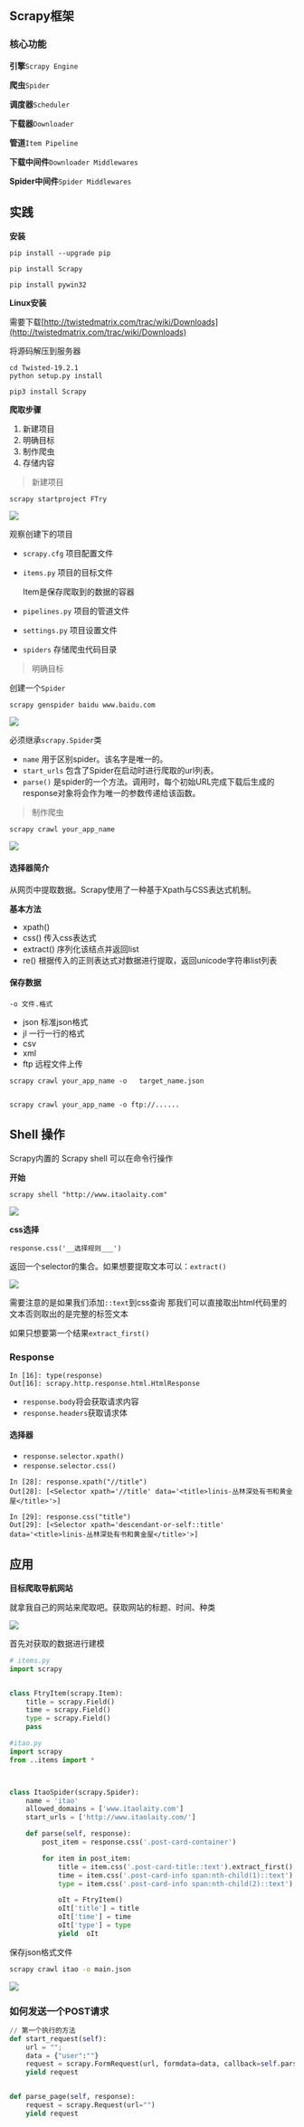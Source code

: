 ## Scrapy框架

### 核心功能

**引擎**`Scrapy Engine`

**爬虫**`Spider`

**调度器**`Scheduler`

**下载器**`Downloader`

**管道**`Item Pipeline`

**下载中间件**`Downloader Middlewares`

**Spider中间件**`Spider Middlewares`

## 实践

**安装**

```
pip install --upgrade pip 

pip install Scrapy

pip install pywin32
```

**Linux安装**

需要下载[http://twistedmatrix.com/trac/wiki/Downloads](http://twistedmatrix.com/trac/wiki/Downloads)

将源码解压到服务器

```shell
cd Twisted-19.2.1
python setup.py install 

pip3 install Scrapy
```

**爬取步骤**

1. 新建项目
2. 明确目标
3. 制作爬虫
4. 存储内容

> 新建项目

```bash
scrapy startproject FTry
```

![](image/1556434893665.jpg)

观察创建下的项目

- `scrapy.cfg` 项目配置文件

- `items.py` 项目的目标文件
  
  Item是保存爬取到的数据的容器

- `pipelines.py` 项目的管道文件

- `settings.py` 项目设置文件

- `spiders` 存储爬虫代码目录

> 明确目标

创建一个`Spider`

```
scrapy genspider baidu www.baidu.com
```

![](image/1556436394356.png)

必须继承`scrapy.Spider`类

- `name` 用于区别spider。该名字是唯一的。
- `start_urls` 包含了Spider在启动时进行爬取的url列表。
- `parse()` 是spider的一个方法。调用时，每个初始URL完成下载后生成的response对象将会作为唯一的参数传递给该函数。

> 制作爬虫

```
scrapy crawl your_app_name
```

![](image/1556434869102.jpg)

#### 选择器简介

从网页中提取数据。Scrapy使用了一种基于Xpath与CSS表达式机制。

**基本方法**

- xpath()
- css() 传入css表达式
- extract() 序列化该结点并返回list
- re() 根据传入的正则表达式对数据进行提取，返回unicode字符串list列表

#### 保存数据

`-o 文件.格式`

- json 标准json格式
- jl 一行一行的格式
- csv 
- xml
- ftp 远程文件上传

```
scrapy crawl your_app_name -o   target_name.json


scrapy crawl your_app_name -o ftp://......
```

## Shell 操作

Scrapy内置的 Scrapy shell  可以在命令行操作

**开始**

```
scrapy shell "http://www.itaolaity.com"
```

![](image/1556441373691.png)

**css选择**

```
response.css('__选择规则___')
```

返回一个selector的集合。如果想要提取文本可以：`extract()`

![](image/1556441486823.png)

需要注意的是如果我们添加`::text`到css查询 那我们可以直接取出html代码里的文本否则取出的是完整的标签文本

如果只想要第一个结果`extract_first()`

### Response

```
In [16]: type(response)
Out[16]: scrapy.http.response.html.HtmlResponse
```

- `response.body`将会获取请求内容
- `response.headers`获取请求体

#### 选择器

- `response.selector.xpath()`
- `response.selector.css()`

```shell
In [28]: response.xpath("//title")
Out[28]: [<Selector xpath='//title' data='<title>linis-丛林深处有书和黄金屋</title>'>]

In [29]: response.css("title")
Out[29]: [<Selector xpath='descendant-or-self::title' data='<title>linis-丛林深处有书和黄金屋</title>'>]
```

## 应用

**目标爬取导航网站**

就拿我自己的网站来爬取吧。获取网站的标题、时间、种类

![](image/1556443631441.png)

首先对获取的数据进行建模

```python
# items.py
import scrapy


class FtryItem(scrapy.Item):
    title = scrapy.Field()
    time = scrapy.Field()
    type = scrapy.Field()
    pass
```

```python
#itao.py
import scrapy
from ..items import *



class ItaoSpider(scrapy.Spider):
    name = 'itao'
    allowed_domains = ['www.itaolaity.com']
    start_urls = ['http://www.itaolaity.com/']

    def parse(self, response):
        post_item = response.css('.post-card-container')

        for item in post_item:
            title = item.css('.post-card-title::text').extract_first(),
            time = item.css('.post-card-info span:nth-child(1)::text').extract_first(),
            type = item.css('.post-card-info span:nth-child(2)::text').extract_first(),

            oIt = FtryItem()
            oIt['title'] = title
            oIt['time'] = time
            oIt['type'] = type
            yield  oIt
```

保存json格式文件

```bash
scrapy crawl itao -o main.json
```

![](image/1556443760761.png)

### 如何发送一个POST请求

```python
// 第一个执行的方法
def start_request(self):
    url = "";
    data = {"user":""}
    request = scrapy.FormRequest(url, formdata=data, callback=self.parse_page);
    yield request


def parse_page(self, response):
    request = scrapy.Request(url="")
    yield request
```
